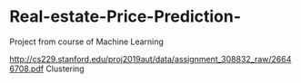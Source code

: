 # Real-estate-Price-Prediction-
Project from course of Machine Learning

http://cs229.stanford.edu/proj2019aut/data/assignment_308832_raw/26646708.pdf
Clustering
